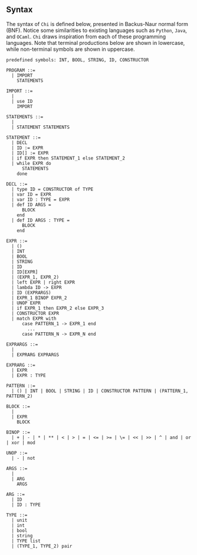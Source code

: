 Syntax
----

The syntax of `Chi` is defined below, presented in Backus-Naur normal form (BNF). Notice some similarities to existing languages such as `Python`, `Java`, and `OCaml`. `Chi` draws inspiration from each of these programming languages. Note that terminal productions below are shown in lowercase, while non-terminal symbols are shown in uppercase.

```
predefined symbols: INT, BOOL, STRING, ID, CONSTRUCTOR

PROGRAM ::=
  | IMPORT
    STATEMENTS
  
IMPORT ::=
  |
  | use ID
    IMPORT
    
STATEMENTS ::=
  |
  | STATEMENT STATEMENTS
  
STATEMENT ::=
  | DECL
  | ID := EXPR
  | ID[] := EXPR
  | if EXPR then STATEMENT_1 else STATEMENT_2
  | while EXPR do
      STATEMENTS
    done

DECL ::=
  | type ID = CONSTRUCTOR of TYPE
  | var ID = EXPR
  | var ID : TYPE = EXPR
  | def ID ARGS =
      BLOCK
    end
  | def ID ARGS : TYPE =
      BLOCK
    end
  
EXPR ::=
  | ()
  | INT
  | BOOL
  | STRING
  | ID
  | ID[EXPR]
  | (EXPR_1, EXPR_2)
  | left EXPR | right EXPR
  | lambda ID -> EXPR
  | ID (EXPRARGS)
  | EXPR_1 BINOP EXPR_2
  | UNOP EXPR
  | if EXPR_1 then EXPR_2 else EXPR_3
  | CONSTRUCTOR EXPR
  | match EXPR with
      case PATTERN_1 -> EXPR_1 end
        ...
      case PATTERN_N -> EXPR_N end
  
EXPRARGS ::=
  |
  | EXPRARG EXPRARGS

EXPRARG ::=
  | EXPR
  | EXPR : TYPE
  
PATTERN ::=
  | () | INT | BOOL | STRING | ID | CONSTRUCTOR PATTERN | (PATTERN_1, PATTERN_2)
  
BLOCK ::=
  |
  | EXPR
    BLOCK
  
BINOP ::=
  | + | - | * | ** | < | > | = | <= | >= | \= | << | >> | ^ | and | or | xor | mod

UNOP ::=
  | - | not

ARGS ::=
  |
  | ARG
    ARGS
  
ARG ::=
  | ID
  | ID : TYPE
  
TYPE ::=
  | unit
  | int
  | bool
  | string
  | TYPE list
  | (TYPE_1, TYPE_2) pair
```
